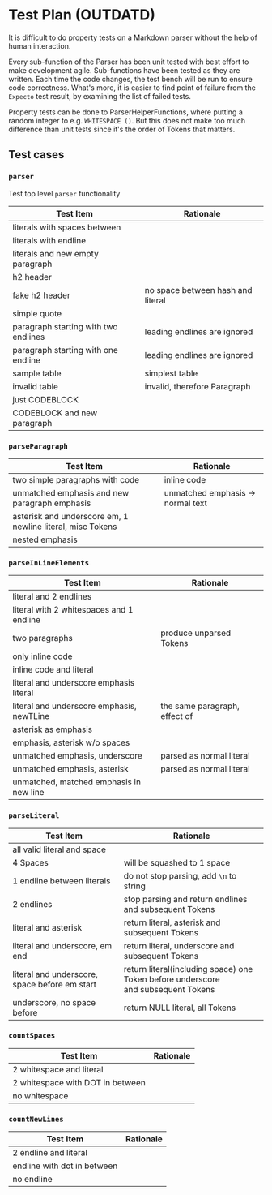 # Test Plan (OUTDATD)
It is difficult to do property tests on a Markdown parser without the help of human interaction.

Every sub-function of the Parser has been unit tested with best effort to make development agile.
Sub-functions have been tested as they are written. Each time the code changes, the test bench will be run to ensure code correctness.
What's more, it is easier to find point of failure from the `Expecto` test result, by examining the list of failed tests.

Property tests can be done to ParserHelperFunctions, where putting a random integer to e.g. `WHITESPACE ()`. But this
does not make too much difference than unit tests since it's the order of Tokens that matters.

## Test cases
### `parser`
Test top level `parser` functionality

| Test Item                            | Rationale                         |
| ------------------------------------ | --------------------------------- |
| literals with spaces between         |                                   |
| literals with endline                |                                   |
| literals and new empty paragraph     |                                   |
| h2 header                            |                                   |
| fake h2 header                       | no space between hash and literal |
| simple quote                         |                                   |
| paragraph starting with two endlines | leading endlines are ignored      |
| paragraph starting with one endline  | leading endlines are ignored      |
| sample table                         | simplest table                    |
| invalid table                        | invalid, therefore Paragraph      |
| just CODEBLOCK                       |                                   |
| CODEBLOCK and new paragraph          |                                   |

### `parseParagraph`

| Test Item                                                  | Rationale                         |
| ---------------------------------------------------------- | --------------------------------- |
| two simple paragraphs with code                            | inline code                       |
| unmatched emphasis and new paragraph emphasis              | unmatched emphasis -> normal text |
| asterisk and underscore em, 1 newline literal, misc Tokens |                                   |
| nested emphasis                                            |                                   |

### `parseInLineElements`

| Test Item                                 | Rationale                          |
| ----------------------------------------- | ---------------------------------- |
| literal and 2 endlines                    |                                    |
| literal with 2 whitespaces and 1 endline  |                                    |
| two paragraphs                            | produce unparsed Tokens            |
| only inline code                          |                                    |
| inline code and literal                   |                                    |
| literal and underscore emphasis literal   |                                    |
| literal and underscore emphasis, newTLine | the same paragraph, effect of <br> |
| asterisk as emphasis                      |                                    |
| emphasis, asterisk w/o spaces             |                                    |
| unmatched emphasis, underscore            | parsed as normal literal           |
| unmatched emphasis, asterisk              | parsed as normal literal           |
| unmatched, matched emphasis in new line   |                                    |

### `parseLiteral`

| Test Item                                     | Rationale                                                                              |
| --------------------------------------------- | -------------------------------------------------------------------------------------- |
| all valid literal and space                   |                                                                                        |
| 4 Spaces                                      | will be squashed to 1 space                                                            |
| 1 endline between literals                    | do not stop parsing, add `\n` to string                                                |
| 2 endlines                                    | stop parsing and return endlines and subsequent Tokens                                 |
| literal and asterisk                          | return literal, asterisk and subsequent Tokens                                         |
| literal and underscore, em end                | return literal, underscore and subsequent Tokens                                       |
| literal and underscore, space before em start | return literal(including space) one Token before underscore <br> and subsequent Tokens |
| underscore, no space before                   | return NULL literal, all Tokens                                                        |

### `countSpaces`

| Test Item                        | Rationale |
| -------------------------------- | --------- |
| 2 whitespace and literal         |           |
| 2 whitespace with DOT in between |           |
| no whitespace                    |           |

### `countNewLines`

| Test Item                   | Rationale |
| --------------------------- | --------- |
| 2 endline and literal       |           |
| endline with dot in between |           |
| no endline                  |           |